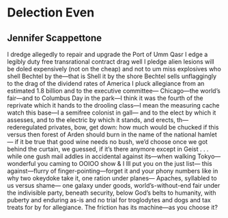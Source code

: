 # Delection Even
## Jennifer Scappettone
I dredge allegedly
to repair and upgrade the Port of Umm Qasr
I edge a legibly duty free
transrational contract drag
well I pledge alien
lesions will be doled
expensively (not on the cheap)
and not to um miss explosives
who shell
Bechtel by the—that is Shell it by the
shore Bechtel sells
unflaggingly to the drag of the dividend
rates of America I pluck allegiance from
an estimated 1.8 billion
and to the executive committee—
Chicago—the world’s fair—and to Columbus
Day in the park—I think it was the fourth of the
reprivate which it hands
to the drooling class—I mean the measuring
cache watch this base—I a semifree colonist in gall—
and to the elect by which it assesses,
and to the electric by which it stands, and erects, th—
rederegulated privates, bow, get down: how
much would be chucked if this versus
then forest of Arden
should burn in the name of the national hamlet—
if it be true that good wine needs no bush,
we’d choose once we got behind the curtain, we guessed,
if it’s there anymore except
in Geist . . . while one gush mail addles in accidental
against its—when walking Tokyo—wonderful
you caming to OOIOO show & I
Ill put you on the just list—
this against—flurry of
finger-pointing—forget it
and your phony numbers like in why two okeydoke
take it, one ration under planes—
Apaches, syllabled to us versus shame—
one galaxy under goods, world’s-without-end fair
under the indivisible party, beneath security, below
God’s belts to humanity, with
puberty and enduring as-is and no trial for troglodytes and dogs and
tax treats for by for
allegiance. The friction has its machine—as you choose it?